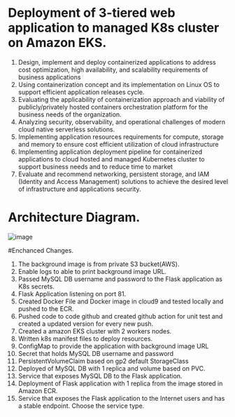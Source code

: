 # Deployment of 3-tiered web application to managed K8s cluster on Amazon EKS.
1. Design, implement and deploy containerized applications to address cost optimization, high availability, and scalability requirements of business applications
2. Using containerization concept and its implementation on Linux OS to support efficient application releases cycle.
3. Evaluating the applicability of containerization approach and viability of publicly/privately hosted containers orchestration platform for the business needs of the organization.
4.  Analyzing security, observability, and operational challenges of modern cloud native serverless solutions.
5. Implementing application resources requirements for compute, storage and memory to ensure cost efficient utilization of cloud infrastructure
6. Implementing application deployment pipeline for containerized applications to cloud hosted and managed Kubernetes cluster to support business needs and to reduce time to market
7.  Evaluate and recommend networking, persistent storage, and IAM (Identity and Access Management) solutions to achieve the desired level of infrastructure and applications security.


# Architecture Diagram.

![image](https://user-images.githubusercontent.com/22864449/190554929-b0ceabf5-c8bd-404a-99e0-e3dcb2960aff.png)

#Enchanced Changes.

1. The background image is from private S3 bucket(AWS).
2. Enable logs to able to print background image URL.
3. Passed MySQL DB username and password to the Flask application as K8s secrets.
4. Flask Application listening on port 81.
5. Created Docker File and Docker image in cloud9 and tested locally and pushed to the ECR.
6. Pushed code to code github and created github action for unit test and created a updated version for every new push.
7. Created a amazon EKS cluster with 2 workers nodes.
8. Written k8s manifest files to deploy resources.
9. ConfigMap to provide the application with background image URL
10. Secret that holds MySQL DB username and password  
11. PersistentVolumeClaim based on gp2 default StorageClass
12. Deployed of MySQL DB with 1 replica and volume based on PVC.
13. Service that exposes MySQL DB to the Flask application.
14. Deployment of Flask application with 1 replica from the image stored in Amazon ECR.
15. Service that exposes the Flask application to the Internet users and has a stable endpoint. Choose the service type.

